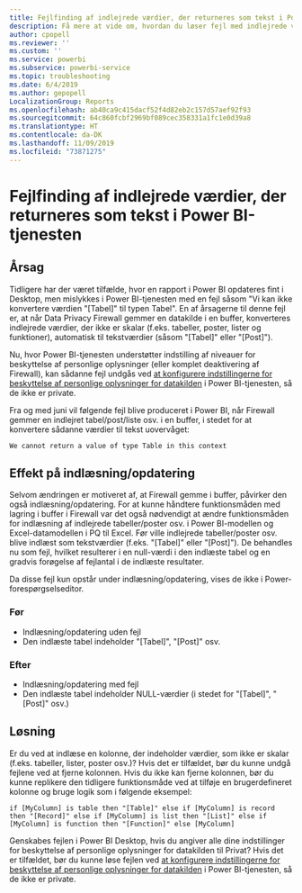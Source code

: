 ```yaml
---
title: Fejlfinding af indlejrede værdier, der returneres som tekst i Power BI-tjenesten
description: Få mere at vide om, hvordan du løser fejl med indlejrede værdier, der konverteres til en streng, når du bruger forkerte indstillinger for beskyttelse af personlige oplysninger for datakilden
author: cpopell
ms.reviewer: ''
ms.custom: ''
ms.service: powerbi
ms.subservice: powerbi-service
ms.topic: troubleshooting
ms.date: 6/4/2019
ms.author: gepopell
LocalizationGroup: Reports
ms.openlocfilehash: ab40ca9c415dacf52f4d82eb2c157d57aef92f93
ms.sourcegitcommit: 64c860fcbf2969bf089cec358331a1fc1e0d39a8
ms.translationtype: HT
ms.contentlocale: da-DK
ms.lasthandoff: 11/09/2019
ms.locfileid: "73871275"
---
```

# <a name="troubleshooting-nested-values-returned-as-text-in-power-bi-service"></a>Fejlfinding af indlejrede værdier, der returneres som tekst i Power BI-tjenesten

## <a name="cause"></a>Årsag

Tidligere har der været tilfælde, hvor en rapport i Power BI opdateres fint i Desktop, men mislykkes i Power BI-tjenesten med en fejl såsom "Vi kan ikke konvertere værdien "[Tabel]" til typen Tabel". En af årsagerne til denne fejl er, at når Data Privacy Firewall gemmer en datakilde i en buffer, konverteres indlejrede værdier, der ikke er skalar (f.eks. tabeller, poster, lister og funktioner), automatisk til tekstværdier (såsom "[Tabel]" eller "[Post]").

Nu, hvor Power BI-tjenesten understøtter indstilling af niveauer for beskyttelse af personlige oplysninger (eller komplet deaktivering af Firewall), kan sådanne fejl undgås ved [at konfigurere indstillingerne for beskyttelse af personlige oplysninger for datakilden](https://powerbi.microsoft.com/blog/privacy-levels-for-cloud-data-sources/) i Power BI-tjenesten, så de ikke er private.

Fra og med juni vil følgende fejl blive produceret i Power BI, når Firewall gemmer en indlejret tabel/post/liste osv. i en buffer, i stedet for at konvertere sådanne værdier til tekst uovervåget: 

`We cannot return a value of type Table in this context`

## <a name="effect-on-loadrefresh"></a>Effekt på indlæsning/opdatering

Selvom ændringen er motiveret af, at Firewall gemme i buffer, påvirker den også indlæsning/opdatering. For at kunne håndtere funktionsmåden med lagring i buffer i Firewall var det også nødvendigt at ændre funktionsmåden for indlæsning af indlejrede tabeller/poster osv. i Power BI-modellen og Excel-datamodellen i PQ til Excel. Før ville indlejrede tabeller/poster osv. blive indlæst som tekstværdier (f.eks. "[Tabel]" eller "[Post]"). De behandles nu som fejl, hvilket resulterer i en null-værdi i den indlæste tabel og en gradvis forøgelse af fejlantal i de indlæste resultater.

Da disse fejl kun opstår under indlæsning/opdatering, vises de ikke i Power-forespørgselseditor.

### <a name="before"></a>Før

- Indlæsning/opdatering uden fejl
- Den indlæste tabel indeholder "[Tabel]", "[Post]" osv.
 

### <a name="after"></a>Efter

- Indlæsning/opdatering med fejl
- Den indlæste tabel indeholder NULL-værdier (i stedet for "[Tabel]", "[Post]" osv.)
 

## <a name="resolution"></a>Løsning

Er du ved at indlæse en kolonne, der indeholder værdier, som ikke er skalar (f.eks. tabeller, lister, poster osv.)?
Hvis det er tilfældet, bør du kunne undgå fejlene ved at fjerne kolonnen.
Hvis du ikke kan fjerne kolonnen, bør du kunne replikere den tidligere funktionsmåde ved at tilføje en brugerdefineret kolonne og bruge logik som i følgende eksempel:

`if [MyColumn] is table then "[Table]" else if [MyColumn] is record then "[Record]" else if [MyColumn] is list then "[List]" else if [MyColumn] is function then "[Function]" else [MyColumn]`

Genskabes fejlen i Power BI Desktop, hvis du angiver alle dine indstillinger for beskyttelse af personlige oplysninger for datakilden til Privat?
Hvis det er tilfældet, bør du kunne løse fejlen ved [at konfigurere indstillingerne for beskyttelse af personlige oplysninger for datakilden](https://powerbi.microsoft.com/blog/privacy-levels-for-cloud-data-sources/) i Power BI-tjenesten, så de ikke er private.
